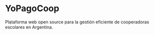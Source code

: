 # YoPagoCoop
Plataforma web open source para la gestión eficiente de cooperadoras escolares en Argentina.
